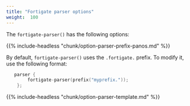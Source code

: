```yaml
---
title: "Fortigate parser options"
weight:  100
---
```

<!-- DISCLAIMER: This file is based on the syslog-ng Open Source Edition documentation https://github.com/balabit/syslog-ng-ose-guides/commit/2f4a52ee61d1ea9ad27cb4f3168b95408fddfdf2 and is used under the terms of The syslog-ng Open Source Edition Documentation License. The file has been modified by Axoflow. -->

The `fortigate-parser()` has the following options:


{{% include-headless "chunk/option-parser-prefix-panos.md" %}}

By default, `fortigate-parser()` uses the `.fortigate.` prefix. To modify it, use the following format:

```c
   parser {
        fortigate-parser(prefix("myprefix."));
    };

```


{{% include-headless "chunk/option-parser-template.md" %}}

